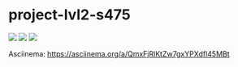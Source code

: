 # project-lvl2-s475

<a href="https://codeclimate.com/github/Flak15/project-lvl2-s475/maintainability"><img src="https://api.codeclimate.com/v1/badges/a5c86a39393946a8126b/maintainability" /></a>
<a href="https://codeclimate.com/github/Flak15/project-lvl2-s475/test_coverage"><img src="https://api.codeclimate.com/v1/badges/a5c86a39393946a8126b/test_coverage" /></a>
<img src="https://travis-ci.org/Flak15/project-lvl2-s475.svg?branch=master">

Asciinema: https://asciinema.org/a/QmxFjRlKtZw7gxYPXdfl45MBt
